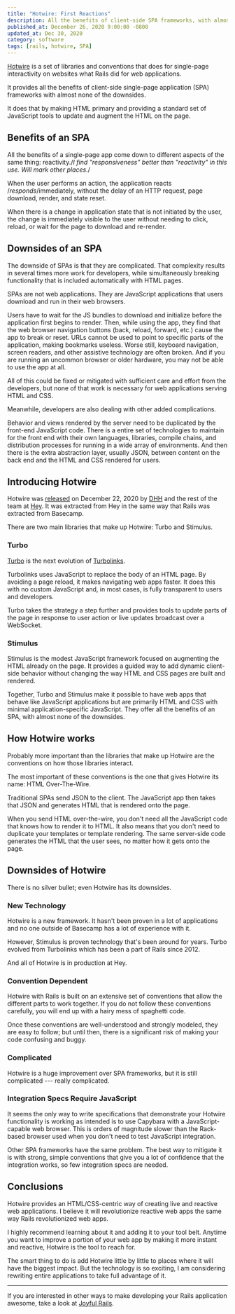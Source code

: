 ```yaml
---
title: "Hotwire: First Reactions"
description: All the benefits of client-side SPA frameworks, with almost none of the downsides.
published_at: December 26, 2020 9:00:00 -0800
updated_at: Dec 30, 2020
category: software
tags: [rails, hotwire, SPA]
---
```


[Hotwire](https://hotwire.dev) is a set of libraries and conventions that does for
single-page interactivity on websites what Rails did for web applications.

It provides all the benefits of client-side single-page application (SPA)
frameworks with almost none of the downsides.

It does that by making HTML primary and providing a standard set of JavaScript
tools to update and augment the HTML on the page.

## Benefits of an SPA

All the benefits of a single-page app come down to different aspects of the same
thing: reactivity./*I find "responsiveness" better than "reactivity" in this use. Will mark other places.*/

When the user performs an action, the application reacts /*responds*/immediately, without
the delay of an HTTP request, page download, render, and state reset.

When there is a change in application state that is not initiated by the user,
the change is immediately visible to the user without needing to click, reload,
or wait for the page to download and re-render.

## Downsides of an SPA

The downside of SPAs is that they are complicated. That complexity results in
several times more work for developers, while simultaneously breaking
functionality that is included automatically with HTML pages.

SPAs are not web applications. They are JavaScript applications that users
download and run in their web browsers.

Users have to wait for the JS bundles to download and initialize before the
application first begins to render. Then, while using the app, they find that the
web browser navigation buttons (back, reload, forward, etc.) cause the app to
break or reset. URLs cannot be used to point to specific parts of the
application, making bookmarks useless. Worse still, keyboard navigation, screen
readers, and other assistive technology are often broken. And if you are running
an uncommon browser or older hardware, you may not be able to use the app at
all.

All of this could be fixed or mitigated with sufficient care and effort from the
developers, but none of that work is necessary for web applications serving HTML
and CSS.

Meanwhile, developers are also dealing with other added complications.

Behavior and views rendered by the server need to be duplicated by the front-end
JavaScript code. There is a entire set of technologies to maintain for the front
end with their own languages, libraries, compile chains, and distribution
processes for running in a wide array of environments. And then there is the
extra abstraction layer, usually JSON, between content on the back end and the
HTML and CSS rendered for users.

## Introducing Hotwire

Hotwire was [released](https://twitter.com/dhh/status/1341420143239450624) on
December 22, 2020 by [DHH](https://twitter.com/dhh/) and the rest of the team at
[Hey](https://hey.com). It was extracted from Hey in the same way that Rails was
extracted from Basecamp.

There are two main libraries that make up Hotwire: Turbo and Stimulus.

### Turbo

[Turbo](https://turbo.hotwire.dev) is the next evolution of
[Turbolinks](https://github.com/turbolinks/turbolinks).

Turbolinks uses JavaScript to replace the body of an HTML page. By avoiding a
page reload, it makes navigating web apps faster. It does this with no custom
JavaScript and, in most cases, is fully transparent to users and developers.

Turbo takes the strategy a step further and provides tools to update parts of
the page in response to user action or live updates broadcast over a WebSocket.

### Stimulus

Stimulus is the modest JavaScript framework focused on augmenting the HTML already
on the page. It provides a guided way to add dynamic client-side behavior
without changing the way HTML and CSS pages are built and rendered.

Together, Turbo and Stimulus make it possible to have web apps that behave like
JavaScript applications but are primarily HTML and CSS with minimal
application-specific JavaScript. They offer all the benefits of an SPA, with almost
none of the downsides.

## How Hotwire works

Probably more important than the libraries that make up Hotwire are the
conventions on how those libraries interact.

The most important of these conventions is the one that gives Hotwire its name:
HTML Over-The-Wire.

Traditional SPAs send JSON to the client. The JavaScript app then takes that
JSON and generates HTML that is rendered onto the page.

When you send HTML over-the-wire, you don't need all the JavaScript code that
knows how to render it to HTML. It also means that you don't need to duplicate
your templates or template rendering. The same server-side code generates the
HTML that the user sees, no matter how it gets onto the page.

## Downsides of Hotwire

There is no silver bullet; even Hotwire has its downsides.

### New Technology

Hotwire is a new framework. It hasn't been proven in a lot of applications and
no one outside of Basecamp has a lot of experience with it.

However, Stimulus is proven technology that's been around for years. Turbo
evolved from Turbolinks which has been a part of Rails since 2012.

And all of Hotwire is in production at Hey.

### Convention Dependent

Hotwire with Rails is built on an extensive set of conventions that allow the
different parts to work together. If you do not follow these conventions
carefully, you will end up with a hairy mess of spaghetti code.

Once these conventions are well-understood and strongly modeled, they are easy
to follow; but until then, there is a significant risk of making your code
confusing and buggy.

### Complicated

Hotwire is a huge improvement over SPA frameworks, but it is still complicated
--- really complicated.

### Integration Specs Require JavaScript

It seems the only way to write specifications that demonstrate your Hotwire
functionality is working as intended is to use Capybara with a
JavaScript-capable web browser. This is orders of magnitude slower than the
Rack-based browser used when you don't need to test JavaScript integration.

Other SPA frameworks have the same problem. The best way to mitigate it is with
strong, simple conventions that give you a lot of confidence that the
integration works, so few integration specs are needed.

## Conclusions

Hotwire provides an HTML/CSS-centric way of creating live and reactive web
applications. I believe it will revolutionize reactive web apps the same way
Rails revolutionized web apps.

I highly recommend learning about it and adding it to your tool belt. Anytime
you want to improve a portion of your web app by making it more instant and
reactive, Hotwire is the tool to reach for.

The smart thing to do is add Hotwire little by little to places where it will
have the biggest impact. But the technology is so exciting, I am considering
rewriting entire applications to take full advantage of it.

---

If you are interested in other ways to make developing your Rails application
awesome, take a look at [Joyful Rails](/articles/joyful_rails).

